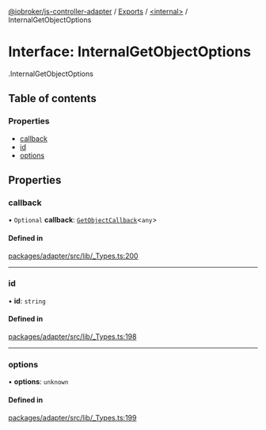 [@iobroker/js-controller-adapter](../README.md) / [Exports](../modules.md) / [<internal\>](../modules/internal_.md) / InternalGetObjectOptions

# Interface: InternalGetObjectOptions

[<internal>](../modules/internal_.md).InternalGetObjectOptions

## Table of contents

### Properties

- [callback](internal_.InternalGetObjectOptions.md#callback)
- [id](internal_.InternalGetObjectOptions.md#id)
- [options](internal_.InternalGetObjectOptions.md#options)

## Properties

### callback

• `Optional` **callback**: [`GetObjectCallback`](../modules/internal_.md#getobjectcallback)<`any`\>

#### Defined in

[packages/adapter/src/lib/_Types.ts:200](https://github.com/ioBroker/ioBroker.js-controller/blob/5767b399/packages/adapter/src/lib/_Types.ts#L200)

___

### id

• **id**: `string`

#### Defined in

[packages/adapter/src/lib/_Types.ts:198](https://github.com/ioBroker/ioBroker.js-controller/blob/5767b399/packages/adapter/src/lib/_Types.ts#L198)

___

### options

• **options**: `unknown`

#### Defined in

[packages/adapter/src/lib/_Types.ts:199](https://github.com/ioBroker/ioBroker.js-controller/blob/5767b399/packages/adapter/src/lib/_Types.ts#L199)
